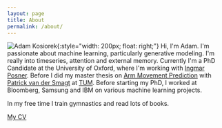 ```yaml
---
layout: page
title: About
permalink: /about/
---
```


![Adam Kosiorek](../resources/me.jpg){:style="width: 200px; float: right;"}
Hi, I'm Adam. 
I'm passionate about machine learning, particularly generative modeling. 
I'm really into timeseries, attention and external memory. 
Currently I'm a PhD Candidate at the University of Oxford, where I'm working with [Ingmar Posner](http://ori.ox.ac.uk/mrg_people/ingmar-posner/). 
Before I did my master thesis on [Arm Movement Prediction](http://brml.org/positions/master-thesis-arm-movement-prediction/) with [Patrick van der Smagt](http://brml.org/people/smagt/) at [TUM](http://www.tum.de/en). 
Before starting my PhD, I worked at Bloomberg, Samsung and IBM on various machine learning projects.  


In my free time I train gymnastics and read lots of books.

[My CV](../resources/cv_adam_kosiorek.pdf)
